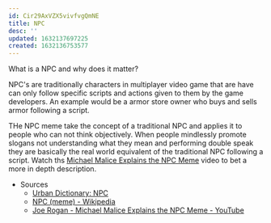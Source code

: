 ```yaml
---
id: Cir29AxVZX5vivfvgQmNE
title: NPC
desc: ''
updated: 1632137697225
created: 1632136753577
---
```


What is a NPC and why does it matter?

NPC's are traditionally characters in multiplayer video game that are have can only follow specific scripts and actions given to them by the game developers. An example would be a armor store owner who buys and sells armor following a script.

THe NPC meme take the concept of a traditional NPC and applies it to people who can not think objectively. When people mindlessly promote slogans not understanding what they mean and performing double speak they are basically the real world equivalent of the traditional NPC following a script. Watch ths [Michael Malice Explains the NPC Meme](https://www.youtube.com/watch?v=CUal1uAmlKA) video to bet a more in depth description.

* Sources
  * [Urban Dictionary: NPC](https://www.urbandictionary.com/define.php?term=NPC)
  * [NPC (meme) - Wikipedia](https://en.wikipedia.org/wiki/NPC_(meme))
  * [Joe Rogan - Michael Malice Explains the NPC Meme - YouTube](https://www.youtube.com/watch?v=CUal1uAmlKA)

